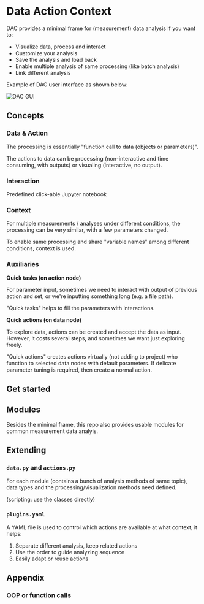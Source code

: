 # Data Action Context

DAC provides a minimal frame for (measurement) data analysis
if you want to:

- Visualize data, process and interact
- Customize your analysis
- Save the analysis and load back
- Enable multiple analysis of same processing (like batch analysis)
- Link different analysis

Example of DAC user interface as shown below:

![DAC GUI](./doc/dac-gui.png)

## Concepts

### Data & Action

The processing is essentially "function call to data (objects or parameters)".

The actions to data can be processing (non-interactive and time consuming, with outputs) or visualing (interactive, no output).

### Interaction

Predefined click-able Jupyter notebook

### Context

For multiple measurements / analyses under different conditions, the processing can be very similar, with a few parameters changed.

To enable same processing and share "variable names" among different conditions, context is used.

### Auxiliaries

**Quick tasks (on action node)**

For parameter input, sometimes we need to interact with output of previous action and set,
or we're inputting something long (e.g. a file path).

"Quick tasks" helps to fill the parameters with interactions.

**Quick actions (on data node)**

To explore data, actions can be created and accept the data as input.
However, it costs several steps, and sometimes we want just exploring freely.

"Quick actions" creates actions virtually (not adding to project) who function to selected data nodes with default parameters.
If delicate parameter tuning is required, then create a normal action.

## Get started

## Modules

Besides the minimal frame, this repo also provides usable modules for common measurement data analyis.

## Extending

### `data.py` and `actions.py`

For each module (contains a bunch of analysis methods of same topic),
data types and the processing/visualization methods need defined.

(scripting: use the classes directly)

### `plugins.yaml`

A YAML file is used to control which actions are available at what context, it helps:
1. Separate different analysis, keep related actions
2. Use the order to guide analyzing sequence
3. Easily adapt or reuse actions

## Appendix

### OOP or function calls
